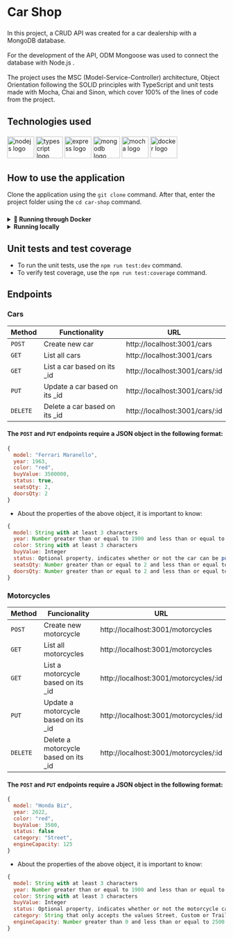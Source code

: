 <h1 align="left">Car Shop</h1>

###

<p align="left">In this project, a CRUD API was created for a car dealership with a MongoDB database.<br><br>For the development of the API, ODM Mongoose was used to connect the database with Node.js . <br><br>The project uses the MSC (Model-Service-Controller) architecture, Object Orientation following the SOLID principles with TypeScript and unit tests made with Mocha, Chai and Sinon, which cover 100% of the lines of code from the project.</p>

###

<h2 align="left">Technologies used</h2>

###

<div align="left">
  <img src="https://cdn.jsdelivr.net/gh/devicons/devicon/icons/nodejs/nodejs-original.svg" height="50" width="62" alt="nodejs logo"  />
  <img src="https://cdn.jsdelivr.net/gh/devicons/devicon/icons/typescript/typescript-original.svg" height="50" width="62" alt="typescript logo"  />
  <img src="https://cdn.jsdelivr.net/gh/devicons/devicon/icons/express/express-original.svg" height="50" width="62" alt="express logo"  />
  <img src="https://cdn.jsdelivr.net/gh/devicons/devicon/icons/mongodb/mongodb-original.svg" height="50" width="62" alt="mongodb logo"  />
  <img src="https://cdn.jsdelivr.net/gh/devicons/devicon/icons/mocha/mocha-plain.svg" height="50" width="62" alt="mocha logo"  />
  <img src="https://cdn.jsdelivr.net/gh/devicons/devicon/icons/docker/docker-original-wordmark.svg" height="50" width="62" alt="docker logo"  />
</div>

###

<h2 align="left">How to use the application</h2>

Clone the application using the `git clone` command. After that, enter the project folder using the `cd car-shop` command.

###

<details>
  <summary>
    <strong>🐳 Running through Docker</strong>
  </summary><br>

  - Inside the project folder, use the `docker-compose up -d` command. It is responsible for uploading the Node.js API and the MongoDB database.
  - Enter the container's terminal via the `docker exec -it car_shop bash` command.
  - Inside the container, install the necessary dependencies using the `npm install` command.
  - Finally, still inside the container's terminal, to initialize the API, use the `npm run dev` command.
  > The API is on port `3001` on localhost.


</details>

<details>
  <summary>
    <strong>Running locally</strong>
  </summary><br>

  - Inside the project folder, use the `npm install` command to install the necessary dependencies.
  - Put the MongoDB URI in the `./src/models/connection.ts` file in the `MONGO_DB_URL` variable.
  - Use the `npm run dev` command to initialize the API.
  > The API is on port `3001` on localhost.


</details>

###

<h2 align="left">Unit tests and test coverage</h2>

- To run the unit tests, use the `npm run test:dev` command.
- To verify test coverage, use the `npm run test:coverage` command.

###

<h2 align="left">Endpoints</h2>

<h3 align="left">Cars</h3>

| Method | Functionality | URL |
|---|---|---|
| `POST` | Create new car  | http://localhost:3001/cars |
| `GET` |  List all cars  | http://localhost:3001/cars |
| `GET` |  List a car based on its _id  | http://localhost:3001/cars/:id |
| `PUT` |  Update a car based on its _id  | http://localhost:3001/cars/:id |
| `DELETE` | Delete a car based on its _id  | http://localhost:3001/cars/:id |

#### The `POST` and `PUT` endpoints require a JSON object in the following format:

```JavaScript
{
  model: "Ferrari Maranello", 
  year: 1963, 
  color: "red",
  buyValue: 3500000,
  status: true,
  seatsQty: 2,
  doorsQty: 2
}
```

- About the properties of the above object, it is important to know:

```JavaScript
{
  model: String with at least 3 characters
  year: Number greater than or equal to 1900 and less than or equal to 2022
  color: String with at least 3 characters
  buyValue: Integer
  status: Optional property, indicates whether or not the car can be purchased (boolean)
  seatsQty: Number greater than or equal to 2 and less than or equal to 7
  doorsQty: Number greater than or equal to 2 and less than or equal to 4
}
```

###

<h3 align="left">Motorcycles</h3>

| Method | Funcionality | URL |
|---|---|---|
| `POST` | Create new motorcycle | http://localhost:3001/motorcycles
| `GET` |  List all motorcycles  | http://localhost:3001/motorcycles |
| `GET` |  List a motorcycle based on its _id  | http://localhost:3001/motorcycles/:id |
| `PUT` |  Update a motorcycle based on its _id  | http://localhost:3001/motorcycles/:id |
| `DELETE` |  Delete a motorcycle based on its _id  | http://localhost:3001/motorcycles/:id |

#### The `POST` and `PUT` endpoints require a JSON object in the following format:

```JavaScript
{
  model: "Honda Biz",
  year: 2022,
  color: "red",
  buyValue: 3500,
  status: false
  category: "Street",
  engineCapacity: 125
}
```

- About the properties of the above object, it is important to know:

```JavaScript
{
  model: String with at least 3 characters
  year: Number greater than or equal to 1900 and less than or equal to 2022
  color: String with at least 3 characters
  buyValue: Integer
  status: Optional property, indicates whether or not the motorcycle can be purchased (boolean)
  category: String that only accepts the values Street, Custom or Trail
  engineCapacity: Number greater than 0 and less than or equal to 2500
}
```


